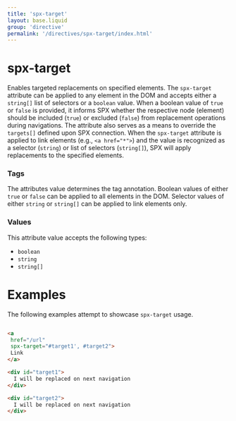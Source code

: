 ```yaml
---
title: 'spx-target'
layout: base.liquid
group: 'directive'
permalink: '/directives/spx-target/index.html'
---
```


# spx-target

Enables targeted replacements on specified elements. The `spx-target` attribute can be applied to any element in the DOM and accepts either a `string[]` list of selectors or a `boolean` value. When a boolean value of `true` or `false` is provided, it informs SPX whether the respective node (element) should be included (`true`) or excluded (`false`) from replacement operations during navigations. The attribute also serves as a means to override the `targets[]` defined upon SPX connection. When the `spx-target` attribute is applied to link elements (e.g., `<a href="*">`) and the value is recognized as a selector (`string`) or list of selectors (`string[]`), SPX will apply replacements to the specified elements.

### Tags

The attributes value determines the tag annotation. Boolean values of either `true` or `false` can be applied to all elements in the DOM. Selector values of either `string` or `string[]` can be applied to link elements only.

### Values

This attribute value accepts the following types:

- `boolean`
- `string`
- `string[]`

# Examples

The following examples attempt to showcase `spx-target` usage.

<!-- prettier-ignore -->
```html

<a
 href="/url"
 spx-target="#target1', #target2">
 Link
</a>

<div id="target1">
  I will be replaced on next navigation
</div>

<div id="target2">
  I will be replaced on next navigation
</div>

```
